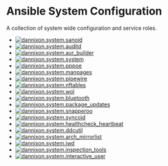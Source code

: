 # Ansible System Configuration

A collection of system wide configuration and service roles.

- [![dannixon.system.sanoid](https://github.com/DanNixon/ansible-system/actions/workflows/sanoid.yml/badge.svg?branch=main)](https://github.com/DanNixon/ansible-system/actions/workflows/sanoid.yml)
- [![dannixon.system.auditd](https://github.com/DanNixon/ansible-system/actions/workflows/auditd.yml/badge.svg?branch=main)](https://github.com/DanNixon/ansible-system/actions/workflows/auditd.yml)
- [![dannixon.system.aur_builder](https://github.com/DanNixon/ansible-system/actions/workflows/aur_builder.yml/badge.svg?branch=main)](https://github.com/DanNixon/ansible-system/actions/workflows/aur_builder.yml)
- [![dannixon.system.system](https://github.com/DanNixon/ansible-system/actions/workflows/system.yml/badge.svg?branch=main)](https://github.com/DanNixon/ansible-system/actions/workflows/system.yml)
- [![dannixon.system.pppoe](https://github.com/DanNixon/ansible-system/actions/workflows/pppoe.yml/badge.svg?branch=main)](https://github.com/DanNixon/ansible-system/actions/workflows/pppoe.yml)
- [![dannixon.system.manpages](https://github.com/DanNixon/ansible-system/actions/workflows/manpages.yml/badge.svg?branch=main)](https://github.com/DanNixon/ansible-system/actions/workflows/manpages.yml)
- [![dannixon.system.pipewire](https://github.com/DanNixon/ansible-system/actions/workflows/pipewire.yml/badge.svg?branch=main)](https://github.com/DanNixon/ansible-system/actions/workflows/pipewire.yml)
- [![dannixon.system.nftables](https://github.com/DanNixon/ansible-system/actions/workflows/nftables.yml/badge.svg?branch=main)](https://github.com/DanNixon/ansible-system/actions/workflows/nftables.yml)
- [![dannixon.system.wol](https://github.com/DanNixon/ansible-system/actions/workflows/wol.yml/badge.svg?branch=main)](https://github.com/DanNixon/ansible-system/actions/workflows/wol.yml)
- [![dannixon.system.bluetooth](https://github.com/DanNixon/ansible-system/actions/workflows/bluetooth.yml/badge.svg?branch=main)](https://github.com/DanNixon/ansible-system/actions/workflows/bluetooth.yml)
- [![dannixon.system.package_updates](https://github.com/DanNixon/ansible-system/actions/workflows/package_updates.yml/badge.svg?branch=main)](https://github.com/DanNixon/ansible-system/actions/workflows/package_updates.yml)
- [![dannixon.system.snapperoo](https://github.com/DanNixon/ansible-system/actions/workflows/snapperoo.yml/badge.svg?branch=main)](https://github.com/DanNixon/ansible-system/actions/workflows/snapperoo.yml)
- [![dannixon.system.syncoid](https://github.com/DanNixon/ansible-system/actions/workflows/syncoid.yml/badge.svg?branch=main)](https://github.com/DanNixon/ansible-system/actions/workflows/syncoid.yml)
- [![dannixon.system.healthcheck_heartbeat](https://github.com/DanNixon/ansible-system/actions/workflows/healthcheck_heartbeat.yml/badge.svg?branch=main)](https://github.com/DanNixon/ansible-system/actions/workflows/healthcheck_heartbeat.yml)
- [![dannixon.system.ddcutil](https://github.com/DanNixon/ansible-system/actions/workflows/ddcutil.yml/badge.svg?branch=main)](https://github.com/DanNixon/ansible-system/actions/workflows/ddcutil.yml)
- [![dannixon.system.arch_mirrorlist](https://github.com/DanNixon/ansible-system/actions/workflows/arch_mirrorlist.yml/badge.svg?branch=main)](https://github.com/DanNixon/ansible-system/actions/workflows/arch_mirrorlist.yml)
- [![dannixon.system.iwd](https://github.com/DanNixon/ansible-system/actions/workflows/iwd.yml/badge.svg?branch=main)](https://github.com/DanNixon/ansible-system/actions/workflows/iwd.yml)
- [![dannixon.system.inspection_tools](https://github.com/DanNixon/ansible-system/actions/workflows/inspection_tools.yml/badge.svg?branch=main)](https://github.com/DanNixon/ansible-system/actions/workflows/inspection_tools.yml)
- [![dannixon.system.interactive_user](https://github.com/DanNixon/ansible-system/actions/workflows/interactive_user.yml/badge.svg?branch=main)](https://github.com/DanNixon/ansible-system/actions/workflows/interactive_user.yml)
